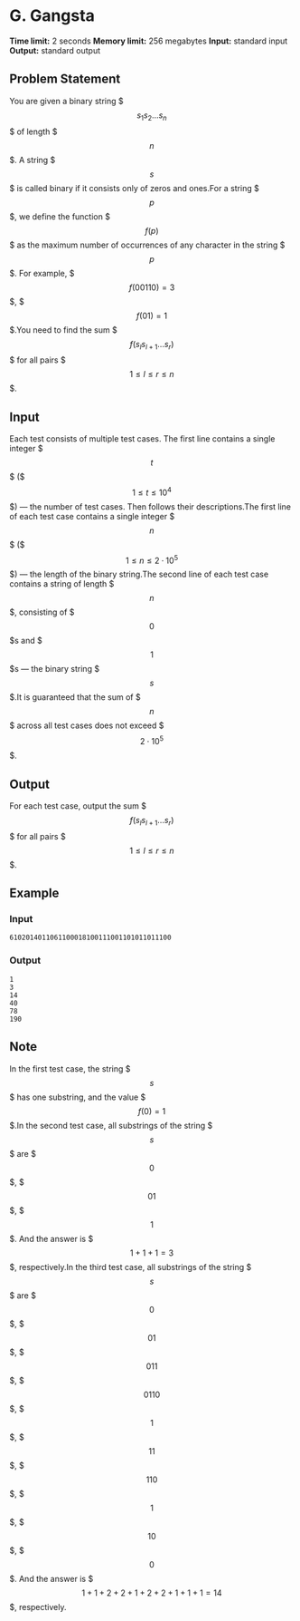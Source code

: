 # G. Gangsta

**Time limit:** 2 seconds
**Memory limit:** 256 megabytes
**Input:** standard input
**Output:** standard output

## Problem Statement

You are given a binary string $$$s_1s_2 \ldots s_n$$$ of length $$$n$$$. A string $$$s$$$ is called binary if it consists only of zeros and ones.For a string $$$p$$$, we define the function $$$f(p)$$$ as the maximum number of occurrences of any character in the string $$$p$$$. For example, $$$f(00110) = 3$$$, $$$f(01) = 1$$$.You need to find the sum $$$f(s_ls_{l+1} \ldots s_r)$$$ for all pairs $$$1 \leq l \leq r \leq n$$$.

## Input

Each test consists of multiple test cases. The first line contains a single integer $$$t$$$ ($$$1 \le t \le 10^4$$$) — the number of test cases. Then follows their descriptions.The first line of each test case contains a single integer $$$n$$$ ($$$1 \le n \le 2 \cdot 10^5$$$) — the length of the binary string.The second line of each test case contains a string of length $$$n$$$, consisting of $$$0$$$s and $$$1$$$s — the binary string $$$s$$$.It is guaranteed that the sum of $$$n$$$ across all test cases does not exceed $$$2 \cdot 10^5$$$.

## Output

For each test case, output the sum $$$f(s_ls_{l+1} \ldots s_r)$$$ for all pairs $$$1 \leq l \leq r \leq n$$$.

## Example

### Input
```
6102014011061100018100111001101011011100
```

### Output
```
1
3
14
40
78
190
```

## Note

In the first test case, the string $$$s$$$ has one substring, and the value $$$f(0) = 1$$$.In the second test case, all substrings of the string $$$s$$$ are $$$0$$$, $$$01$$$, $$$1$$$. And the answer is $$$1 + 1 + 1 = 3$$$, respectively.In the third test case, all substrings of the string $$$s$$$ are $$$0$$$, $$$01$$$, $$$011$$$, $$$0110$$$, $$$1$$$, $$$11$$$, $$$110$$$, $$$1$$$, $$$10$$$, $$$0$$$. And the answer is $$$1 + 1 + 2 + 2 + 1 + 2 + 2 + 1 + 1 + 1 = 14$$$, respectively.